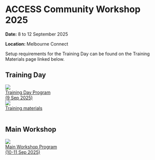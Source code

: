 # ACCESS Community Workshop 2025

**Date:** 8 to 12 September 2025

**Location:** Melbourne Connect

Setup requirements for the Training Day can be found on the Training Materials page linked below.

## Training Day
<div class="card-container">
    <a href="https://www.access-nri.org.au/access-community-workshop-2025/training-day-program/" class="horizontal-card small-card" target="_blank">
        <div class="card-image-container">
            <img src="/assets/ACCESS_icon_case_studies.png" class="img-contain"></img> 
        </div>
        <div class="card-text-container">
            <span class="bold" >Training Day Program<br>(9 Sep 2025)</span>
        </div>
    </a>
    <a href="/community_resources/access_workshop_2025/training_materials" class="horizontal-card small-card">
        <div class="card-image-container">
            <img src="/assets/ACCESS_icon_training.png" class="img-contain"></img> 
        </div>
        <div class="card-text-container">
            <span class="bold" >Training materials</span>
        </div>
    </a>
</div>
<br>

## Main Workshop 
<div class="card-container">
    <a href="https://www.access-nri.org.au/access-community-workshop-2025/main-workshop-program/" class="horizontal-card small-card" target="_blank">
        <div class="card-image-container">
            <img src="/assets/ACCESS_icon_publications.png" class="img-contain"></img> 
        </div>
        <div class="card-text-container">
            <span class="bold" >Main Workshop Program<br>(10-11 Sep 2025)</span>
        </div>
    </a>
</div>
